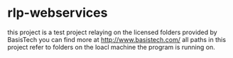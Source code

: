 # rlp-webservices

this project is a test project relaying on the licensed folders provided by BasisTech you can find more at http://www.basistech.com/
all paths in this project refer to folders on the loacl machine the program is running on.
